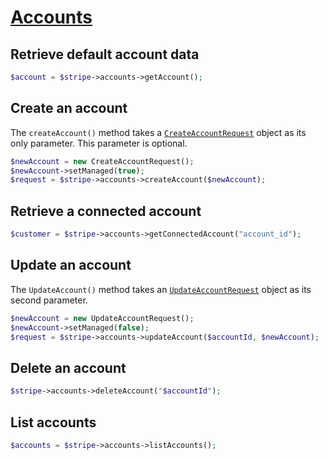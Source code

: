 # [Accounts](https://github.com/jlinn/stripe-api-php/blob/master/src/Api/Accounts.php)
## Retrieve default account data
```php
$account = $stripe->accounts->getAccount();
```

## Create an account
The `createAccount()` method takes a [`CreateAccountRequest`](https://github.com/jlinn/stripe-api-php/blob/master/src/Request/Accounts/CreateAccountRequest.php) object as its only parameter. This parameter is optional.
```php
$newAccount = new CreateAccountRequest();
$newAccount->setManaged(true);
$request = $stripe->accounts->createAccount($newAccount);
```

## Retrieve a connected account
```php
$customer = $stripe->accounts->getConnectedAccount("account_id");
```

## Update an account
The `UpdateAccount()` method takes an [`UpdateAccountRequest`](https://github.com/jlinn/stripe-api-php/blob/master/src/Request/Accounts/UpdateAccountRequest.php) object as its second parameter.
```php
$newAccount = new UpdateAccountRequest();
$newAccount->setManaged(false);
$request = $stripe->accounts->updateAccount($accountId, $newAccount);
```

## Delete an account
```php
$stripe->accounts->deleteAccount("$accountId");
```

## List accounts
```php
$accounts = $stripe->accounts->listAccounts();
```